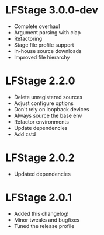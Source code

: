 # LFStage 3.0.0-dev
- Complete overhaul
- Argument parsing with clap
- Refactoring
- Stage file profile support
- In-house source downloads
- Improved file hierarchy

# LFStage 2.2.0
- Delete unregistered sources
- Adjust configure options
- Don't rely on loopback devices
- Always source the base env
- Refactor environments
- Update dependencies
- Add zstd

# LFStage 2.0.2
- Updated dependencies

# LFStage 2.0.1
- Added this changelog!
- Minor tweaks and bugfixes
- Tuned the release profile
